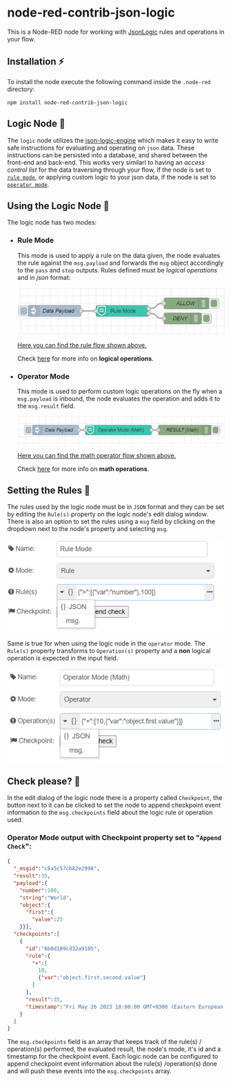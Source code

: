 # node-red-contrib-json-logic
This is a Node-RED node for working with [JsonLogic](#https://jessemitchell.me/json-logic-engine/) rules and operations in your flow.

## Installation :zap:
To install the node execute the following command inside the `.node-red` directory:
```console
npm install node-red-contrib-json-logic
```

## Logic Node :vulcan_salute:
The `logic` node utilizes the [json-logic-engine](#https://jessemitchell.me/json-logic-engine/) which makes it easy to write safe instructions for evaluating and operating on `json` data. These instructions can be persisted into a database, and shared between the front-end and back-end. This works very similarl to having an *access control list* for the data traversing through your flow, if the node is set to [`rule mode`](#rule-mode), or applying custom logic to your json data, if the node is set to [`operator mode`](#operator-mode).

## Using the Logic Node :wrench:
The logic node has two modes:
- ### Rule Mode
  This mode is used to apply a rule on the data given, the node evaluates the rule against the `msg.payload` and forwards the `msg` object accordingly to the `pass` and `stop` outputs. Rules defined must be *logical operations* and in *json* format:

  ![RuleMode](https://github.com/Doth-J/node-red-contrib-json-logic/blob/master/docs/rule_mode.png?raw=true)
  
  
  [Here you can find the rule flow shown above.](https://github.com/Doth-J/node-red-contrib-json-logic/blob/master/flows/rule_node_flow.json) 
  
  Check [here](https://jessemitchell.me/json-logic-engine/docs/logic) for more info on **logical operations**.

- ### Operator Mode
  This mode is used to perform custom logic operations on the fly when a `msg.payload` is inbound, the node evaluates the operation and adds it to the `msg.result` field.

  ![OperatorMode](https://github.com/Doth-J/node-red-contrib-json-logic/blob/master/docs/operator_mode.png?raw=true)
  
  [Here you can find the math operator flow shown above.](https://github.com/Doth-J/node-red-contrib-json-logic/blob/master/flows/operator_node_flow.json)
  
  Check [here](https://jessemitchell.me/json-logic-engine/docs/math) for more info on **math operations**.

## Setting the Rules :bookmark_tabs:
The rules used by the logic node must be in `JSON` format and they can be set by editing the `Rule(s)` property on the logic node's edit dialog window. There is also an option to set the rules using a `msg` field by clicking on the dropdown next to the node's property and selecting `msg`.   
    
  ![RuleModeEdit](https://github.com/Doth-J/node-red-contrib-json-logic/blob/master/docs/rule_mode_edit.png?raw=true)

Same is true for when using the logic node in the `operator` mode. The `Rule(s)` property transforms to `Operation(s)` property and a **non** logical operation is expected in the input field. 
  
  ![OperatorModeEdit](https://github.com/Doth-J/node-red-contrib-json-logic/blob/master/docs/operator_mode_edit.png?raw=true)

  ## Check please? :receipt:
  In the edit dialog of the logic node there is a property called `Checkpoint`, the button next to it can be clicked to set the node to append checkpoint event information to the `msg.checkpoints` field about the logic rule or operation used. 

  ### Operator Mode output with Checkpoint property set to "`Append Check`":  
  ```json
  {
    "_msgid":"c8a5c57cb82e2998",
    "result":35,
    "payload":{
      "number":100,
      "string":"World",
      "object":{
        "first":{
          "value":25  
      }}},
    "checkpoints":[
      {
        "id":"6b0d189cd32a9105",
        "rule":{
          "+":[
            10,
            {"var":"object.first.second.value"}
          ]
        },
        "result":35,
        "timestamp":"Fri May 26 2023 18:00:00 GMT+0300 (Eastern European Summer Time)"
      }
    ]
  }
  ```

  The `msg.checkpoints` field is an array that keeps track of the rule(s) / operation(s) performed, the evaluated result, the node's mode, it's id and a timestamp for the checkpoint event. Each logic node can be configured to append checkpoint event information about the rule(s) /operation(s) done and will push these events into the `msg.checkpoints` array.   
